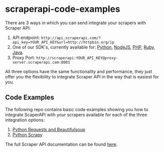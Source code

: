 # scraperapi-code-examples

There are 3 ways in which you can send integrate your scrapers with Scraper API:

1. API endpoint: `http://api.scraperapi.com/?api_key=YOUR_API_KEY&url=http://httpbin.org/ip`
2. One of our SDK's, currently available for: [Python](https://pypi.org/project/scraperapi-sdk/), [NodeJS](https://www.npmjs.com/package/scraperapi-sdk), [PHP](https://packagist.org/packages/scraperapi/sdk), [Ruby](https://rubygems.org/gems/scraperapi), [Java](https://github.com/scraperapi/scraperapi-java-sdk).
3. Proxy Port: `http://scraperapi:YOUR_API_KEY@proxy-server.scraperapi.com:8001` 

All three options have the same functionality and performance, they just offer you the flexibility to integrate Scraper API in the way that is easiest for you.


Code Examples
------
The following repo contains basic code examples showing you how to integrate ScaperAPI with your scrapers available for each of the three integration options:

1. [Python Requests and Beautifulsoup](https://github.com/scraperapi/scraperapi-code-examples/tree/main/Python/Python_Requests_Beautifulsoup)
2. [Python Scrapy](https://github.com/scraperapi/scraperapi-code-examples/tree/main/Python/Python_Scrapy)

The full Scraper API documentation can be found [here](https://www.scraperapi.com/documentation).
